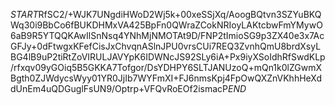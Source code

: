 $START$RfSC2/+WJK7UNgdiHWoD2Wj5k+00xeSSjXq/AoogBQtvn3SZYuBKQWq30i9BbCo6fBUKDHMxVA425BpFn0QWraZCokNRIoyLAKtcbwFmYMywO6aB9R5YTQQKAwIlSnNsq4YNhMjNMOTAt9D/FNP2tImioSG9p3ZX40e3x7AcGFJy+0dFtwgxKFefCisJxChvqnASlnJPU0vrsCUi7REQ3ZvnhQmU8brdXsyLBG4lB9uP2tiRtZoVIRULJAVYpK6IDWNcJS92SLy6iA+Px9iyXSoIdhRfSwdKLp/rfxqv09yGOiq5B5GKKA7Tofgor/DsYDHPY6SLTJANUzoQ+mQn1k0lZGwmXBgth0ZJWdycsWyy01YR0JjIb7WYFmXI+FJ6nmsKpj4FpOwQXZnVKhhHeXddUnEm4uQDGuglFsUN9/Optrp+VFQvRoEOf2ismacP$END$